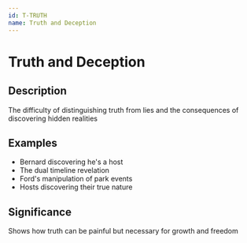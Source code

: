 ```yaml
---
id: T-TRUTH
name: Truth and Deception
---
```


# Truth and Deception

## Description
The difficulty of distinguishing truth from lies and the consequences of discovering hidden realities

## Examples
- Bernard discovering he's a host
- The dual timeline revelation
- Ford's manipulation of park events
- Hosts discovering their true nature

## Significance
Shows how truth can be painful but necessary for growth and freedom
